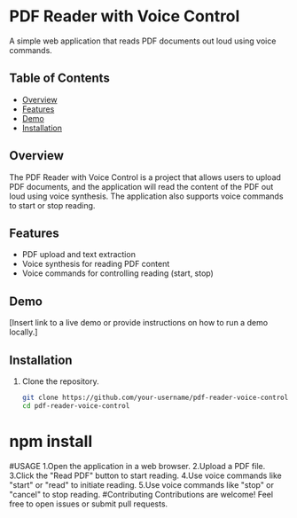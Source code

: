 # PDF Reader with Voice Control

A simple web application that reads PDF documents out loud using voice commands.

## Table of Contents
- [Overview](#overview)
- [Features](#features)
- [Demo](#demo)
- [Installation](#installation)

## Overview

The PDF Reader with Voice Control is a project that allows users to upload PDF documents, and the application will read the content of the PDF out loud using voice synthesis. The application also supports voice commands to start or stop reading.

## Features

- PDF upload and text extraction
- Voice synthesis for reading PDF content
- Voice commands for controlling reading (start, stop)

## Demo

[Insert link to a live demo or provide instructions on how to run a demo locally.]

## Installation

1. Clone the repository.
   ```bash
   git clone https://github.com/your-username/pdf-reader-voice-control.git
   cd pdf-reader-voice-control
 # npm install
 #USAGE
1.Open the application in a web browser.
2.Upload a PDF file.
3.Click the "Read PDF" button to start reading.
4.Use voice commands like "start" or "read" to initiate reading.
5.Use voice commands like "stop" or "cancel" to stop reading.
#Contributing
Contributions are welcome! Feel free to open issues or submit pull requests.

